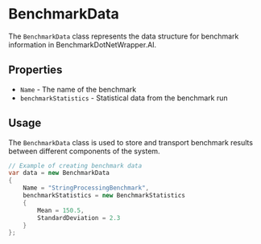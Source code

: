 # BenchmarkData

The `BenchmarkData` class represents the data structure for benchmark information in BenchmarkDotNetWrapper.AI.

## Properties

- `Name` - The name of the benchmark
- `benchmarkStatistics` - Statistical data from the benchmark run

## Usage

The `BenchmarkData` class is used to store and transport benchmark results between different components of the system.

```csharp
// Example of creating benchmark data
var data = new BenchmarkData
{
    Name = "StringProcessingBenchmark",
    benchmarkStatistics = new BenchmarkStatistics
    {
        Mean = 150.5,
        StandardDeviation = 2.3
    }
};
``` 